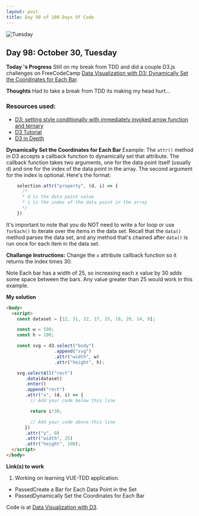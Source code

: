 ```yaml
---
layout: post
title: Day 98 of 100 Days Of Code
---
```

![Tuesday](https://raw.githubusercontent.com/Johnny2136/johnny2136.github.io/master/images/FCC_D3.png)

## Day 98: October 30, Tuesday

**Today 's Progress** Still on my break from TDD and did a couple D3.js challenges on FreeCodeCamp [Data Visualization with D3: Dynamically Set the Coordinates for Each Bar](https://learn.freecodecamp.org/data-visualization/data-visualization-with-d3/dynamically-set-the-coordinates-for-each-bar).

**Thoughts** Had to take a break from TDD its making my head hurt...

### Resources used:

* [D3: setting style conditionally with immediately invoked arrow function and ternary](https://stackoverflow.com/questions/45593251/d3-setting-style-conditionally-with-immediately-invoked-arrow-function-and-tern/45654334)
* [D3 Tutorial](https://www.dashingd3js.com/table-of-contents)
* [D3 in Depth](https://d3indepth.com/)

**Dynamically Set the Coordinates for Each Bar**
Example: The `attr()` method in D3 accepts a callback function to dynamically set that attribute. The callback function takes two arguments, one for the data point itself (usually d) and one for the index of the data point in the array. The second argument for the index is optional. Here's the format:

```javascript
    selection.attr("property", (d, i) => {
      /*
      * d is the data point value
      * i is the index of the data point in the array
      */
    })
```
It's important to note that you do NOT need to write a for loop or use `forEach()` to iterate over the items in the data set. Recall that the `data()` method parses the data set, and any method that's chained after `data()` is run once for each item in the data set.

**Challange Instructions:** Change the `x` attribute callback function so it returns the index times 30.

Note Each bar has a width of 25, so increasing each x value by 30 adds some space between the bars. Any value greater than 25 would work in this example.

**My solution**

```html
<body>
  <script>
    const dataset = [12, 31, 22, 17, 25, 18, 29, 14, 9];

    const w = 500;
    const h = 100;

    const svg = d3.select("body")
                  .append("svg")
                  .attr("width", w)
                  .attr("height", h);

    svg.selectAll("rect")
       .data(dataset)
       .enter()
       .append("rect")
       .attr("x", (d, i) => {
         // Add your code below this line

         return i*30;

         // Add your code above this line
       })
       .attr("y", 0)
       .attr("width", 25)
       .attr("height", 100);
  </script>
</body>
```


**Link(s) to work**

1. Working on learning VUE-TDD application.

  * PassedCreate a Bar for Each Data Point in the Set
  * PassedDynamically Set the Coordinates for Each Bar

Code is at [Data Visualization with D3](https://github.com/Johnny2136/FCC-Projects/blob/master/FCC_Challenges/DataVisualizationWithD3.md).

